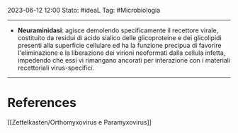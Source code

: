 2023-06-12 12:00
Stato: #ideaL 
Tag: #Microbiologia 

---
- **Neuraminidasi**: agisce demolendo specificamente il recettore virale, costituito da residui di acido sialico delle glicoproteine e dei glicolipidi presenti alla superficie cellulare ed ha la funzione precipua di favorire l'eliminazione e la liberazione dei virioni neoformati dalla cellula infetta, impedendo che essi vi rimangano ancorati per interazione con i materiali recettoriali virus-specifici.
---
# References
[[Zettelkasten/Orthomyxovirus e Paramyxovirus]]

